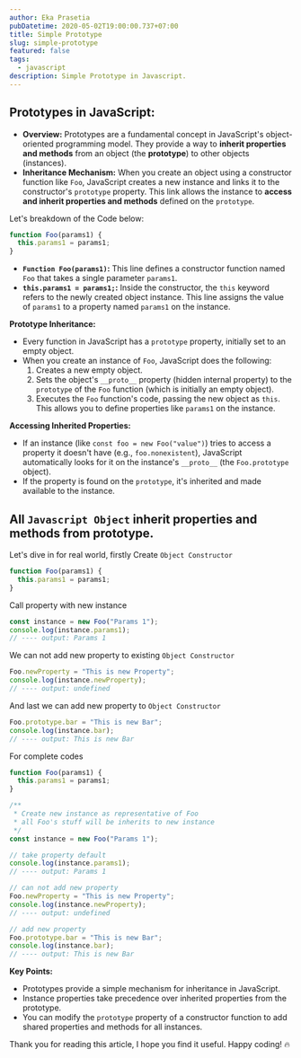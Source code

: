 ```yaml
---
author: Eka Prasetia
pubDatetime: 2020-05-02T19:00:00.737+07:00
title: Simple Prototype
slug: simple-prototype
featured: false
tags:
  - javascript
description: Simple Prototype in Javascript.
---
```


## Prototypes in JavaScript:

- **Overview:** Prototypes are a fundamental concept in JavaScript's object-oriented programming model. They provide a way to **inherit properties and methods** from an object (the **prototype**) to other objects (instances).
- **Inheritance Mechanism:** When you create an object using a constructor function like `Foo`, JavaScript creates a new instance and links it to the constructor's `prototype` property. This link allows the instance to **access and inherit properties and methods** defined on the `prototype`.

Let's breakdown of the Code below:

```javascript
function Foo(params1) {
  this.params1 = params1;
}
```

- **`Function Foo(params1)`:** This line defines a constructor function named `Foo` that takes a single parameter `params1`.
- **`this.params1 = params1;`:** Inside the constructor, the `this` keyword refers to the newly created object instance. This line assigns the value of `params1` to a property named `params1` on the instance.

**Prototype Inheritance:**

- Every function in JavaScript has a `prototype` property, initially set to an empty object.
- When you create an instance of `Foo`, JavaScript does the following:
  1. Creates a new empty object.
  2. Sets the object's `__proto__` property (hidden internal property) to the `prototype` of the `Foo` function (which is initially an empty object).
  3. Executes the `Foo` function's code, passing the new object as `this`. This allows you to define properties like `params1` on the instance.

**Accessing Inherited Properties:**

- If an instance (like `const foo = new Foo("value")`) tries to access a property it doesn't have (e.g., `foo.nonexistent`), JavaScript automatically looks for it on the instance's `__proto__` (the `Foo.prototype` object).
- If the property is found on the `prototype`, it's inherited and made available to the instance.

## All `Javascript Object` inherit properties and methods from prototype.

Let's dive in for real world, firstly Create `Object Constructor`

```js
function Foo(params1) {
  this.params1 = params1;
}
```

Call property with new instance

```js
const instance = new Foo("Params 1");
console.log(instance.params1);
// ---- output: Params 1
```

We can not add new property to existing `Object Constructor`

```js
Foo.newProperty = "This is new Property";
console.log(instance.newProperty);
// ---- output: undefined
```

And last we can add new property to `Object Constructor`

```js
Foo.prototype.bar = "This is new Bar";
console.log(instance.bar);
// ---- output: This is new Bar
```

For complete codes

```js
function Foo(params1) {
  this.params1 = params1;
}

/**
 * Create new instance as representative of Foo
 * all Foo's stuff will be inherits to new instance
 */
const instance = new Foo("Params 1");

// take property default
console.log(instance.params1);
// ---- output: Params 1

// can not add new property
Foo.newProperty = "This is new Property";
console.log(instance.newProperty);
// ---- output: undefined

// add new property
Foo.prototype.bar = "This is new Bar";
console.log(instance.bar);
// ---- output: This is new Bar
```

**Key Points:**

- Prototypes provide a simple mechanism for inheritance in JavaScript.
- Instance properties take precedence over inherited properties from the prototype.
- You can modify the `prototype` property of a constructor function to add shared properties and methods for all instances.

Thank you for reading this article, I hope you find it useful. Happy coding! 🔥
